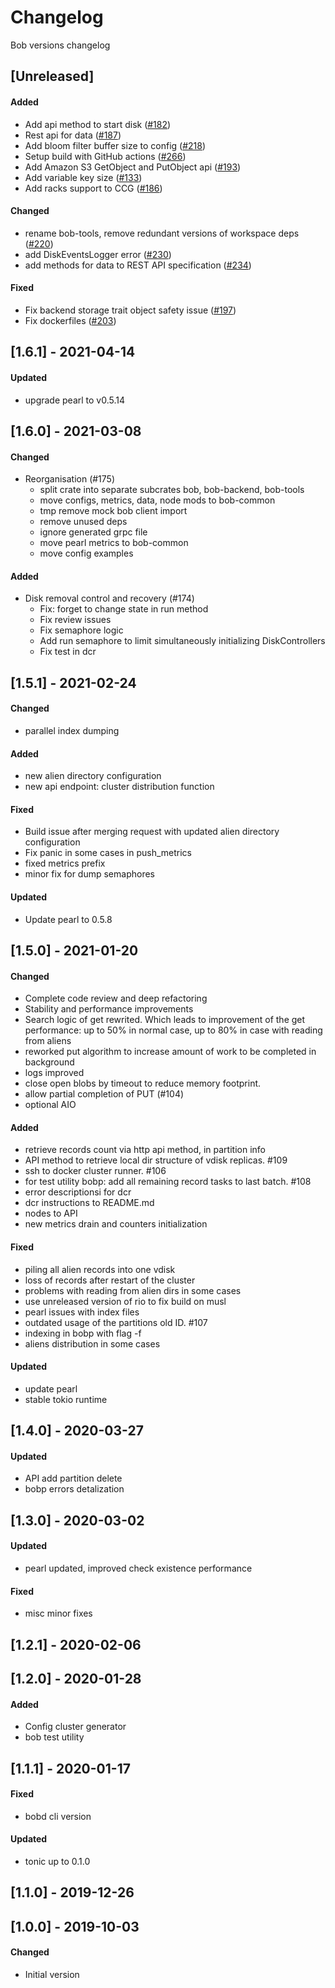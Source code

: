 # Changelog
Bob versions changelog


## [Unreleased]
#### Added
- Add api method to start disk ([#182](https://github.com/qoollo/bob/pull/182))
- Rest api for data ([#187](https://github.com/qoollo/bob/pull/187))
- Add bloom filter buffer size to config ([#218](https://github.com/qoollo/bob/pull/218))
- Setup build with GitHub actions ([#266](https://github.com/qoollo/bob/pull/273))
- Add Amazon S3 GetObject and PutObject api ([#193](https://github.com/qoollo/bob/pull/193))
- Add variable key size ([#133](https://github.com/qoollo/bob/pull/207))
- Add racks support to CCG ([#186](https://github.com/qoollo/bob/pull/186))

#### Changed
- rename bob-tools, remove redundant versions of workspace deps ([#220](https://github.com/qoollo/bob/pull/220))
- add DiskEventsLogger error ([#230](https://github.com/qoollo/bob/pull/230))
- add methods for data to REST API specification ([#234](https://github.com/qoollo/bob/pull/234))

#### Fixed
- Fix backend storage trait object safety issue ([#197](https://github.com/qoollo/bob/pull/197))
- Fix dockerfiles ([#203](https://github.com/qoollo/bob/pull/203))


## [1.6.1] - 2021-04-14
#### Updated
- upgrade pearl to v0.5.14


## [1.6.0] - 2021-03-08
#### Changed
- Reorganisation (#175)
  - split crate into separate subcrates bob, bob-backend, bob-tools
  - move configs, metrics, data, node mods to bob-common
  - tmp remove mock bob client import
  - remove unused deps
  - ignore generated grpc file
  - move pearl metrics to bob-common
  - move config examples

#### Added
- Disk removal control and recovery (#174)
  - Fix: forget to change state in run method
  - Fix review issues
  - Fix semaphore logic
  - Add run semaphore to limit simultaneously initializing DiskControllers
  - Fix test in dcr


## [1.5.1] - 2021-02-24
#### Changed
- parallel index dumping

#### Added
- new alien directory configuration
- new api endpoint: cluster distribution function

#### Fixed
- Build issue after merging request with updated alien directory configuration
- Fix panic in some cases in push_metrics
- fixed metrics prefix
- minor fix for dump semaphores

#### Updated
- Update pearl to 0.5.8


## [1.5.0] - 2021-01-20
#### Changed
- Complete code review and deep refactoring
- Stability and performance improvements
- Search logic of get rewrited. Which leads to improvement of the get performance: up to 50% in normal case, up to 80% in case with reading from aliens
- reworked put algorithm to increase amount of work to be completed in background
- logs improved
- close open blobs by timeout to reduce memory footprint.
- allow partial completion of PUT (#104)
- optional AIO

#### Added
- retrieve records count via http api method, in partition info
- API method to retrieve local dir structure of vdisk replicas. #109
- ssh to docker cluster runner. #106
- for test utility bobp: add all remaining record tasks to last batch. #108
- error descriptionsi for dcr
- dcr instructions to README.md
- nodes to API
- new metrics drain and counters initialization

#### Fixed
- piling all alien records into one vdisk
- loss of records after restart of the cluster
- problems with reading from alien dirs in some cases
- use unreleased version of rio to fix build on musl
- pearl issues with index files
- outdated usage of the partitions old ID. #107
- indexing in bobp with flag -f
- aliens distribution in some cases

#### Updated
- update pearl
- stable tokio runtime


## [1.4.0] - 2020-03-27
#### Updated
- API add partition delete
- bobp errors detalization


## [1.3.0] - 2020-03-02
#### Updated
- pearl updated, improved check existence performance

#### Fixed
- misc minor fixes


## [1.2.1] - 2020-02-06


## [1.2.0] - 2020-01-28
#### Added
- Config cluster generator
- bob test utility


## [1.1.1] - 2020-01-17
#### Fixed
- bobd cli version

#### Updated
- tonic up to 0.1.0


## [1.1.0] - 2019-12-26


## [1.0.0] - 2019-10-03
#### Changed
- Initial version
